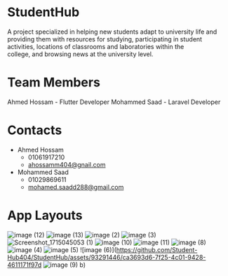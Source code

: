 # StudentHub

   A project specialized in helping new students adapt to university life and providing them with resources for studying, participating in student activities, locations of classrooms and laboratories within the     
   college, and browsing news at the university level. 

# Team Members 
   Ahmed Hossam - Flutter Developer
   Mohammed Saad - Laravel Developer 

# Contacts 
  - Ahmed Hossam
      * 01061917210
      * ahossamm404@gnail.com
  - Mohammed Saad
      * 01029869611
      * mohamed.saadd288@gmail.com

# App Layouts
![image (12)](https://github.com/Student-Hub404/StudentHub/assets/93291446/4de17922-c7c5-407d-8726-2cbc80379175)
![image (13)](https://github.com/Student-Hub404/StudentHub/assets/93291446/9d20f0f8-dc81-4052-80d9-cb2d609af1ef)
![image (2)](https://github.com/Student-Hub404/StudentHub/assets/93291446/9db6ada4-59dc-4b7f-bdec-5f42084f80b2)
![image (3)](https://github.com/Student-Hub404/StudentHub/assets/93291446/bd4f134c-33ba-4648-b56a-7ab5e26bd3b8)
![Screenshot_1715045053 (1)](https://github.com/Student-Hub404/StudentHub/assets/93291446/011a5980-210d-49f3-a859-eb28b86806a9)
![image (10)](https://github.com/Student-Hub404/StudentHub/assets/93291446/ec567043-58d5-432f-8ce8-6fd5ed6e1a7f)
![image (11)](https://github.com/Student-Hub404/StudentHub/assets/93291446/337cb919-ec82-4705-bc7b-c230fcb70f02)
![image (8)](https://github.com/Student-Hub404/StudentHub/assets/93291446/9527a447-e3d4-4d07-b0b5-77f5d20040a6)
![image (4)](https://github.com/Student-Hub404/StudentHub/assets/93291446/7c0fde40-5b08-4a7f-b253-b7fa74c999e0)
![image (5)](https://github.com/Student-Hub404/StudentHub/assets/93291446/9564cece-d9a5-4ccf-b2d3-8860c39efce7)
![image (6)](https://github.com/Student-Hub404/StudentHub/assets/93291446/ca3693d6-7f25-4c01-9428-4611171f97d
![image (9)](https://github.com/Student-Hub404/StudentHub/assets/93291446/0727b7d9-8c72-455a-934a-ac1f1e93484d)
b)
